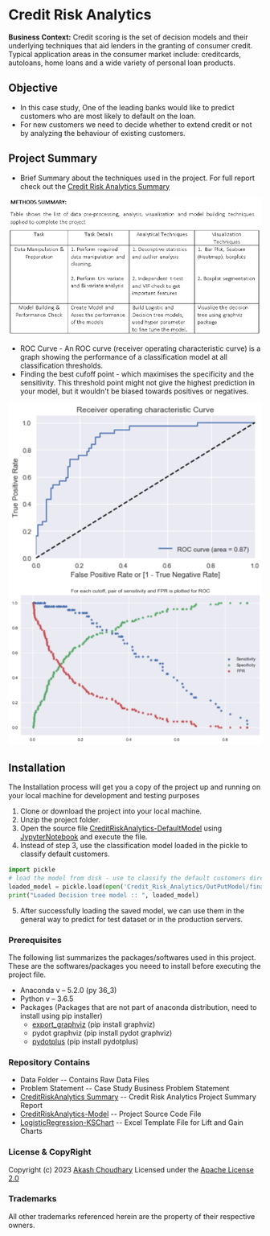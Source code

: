 # Credit Risk Analytics
**Business Context:** Credit  scoring  is  the  set  of  decision  models  and  their  underlying  techniques that  aid  lenders  in  the  granting  of  consumer  credit. Typical application areas in the consumer market include: creditcards, autoloans, home loans and a wide variety of personal loan products.

## Objective
- In this case study, One of the leading banks would like to predict customers who are most likely to default on the loan. 
- For new customers we need to decide whether to extend credit or not by analyzing the behaviour of existing customers.

## Project Summary
- Brief Summary about the techniques used in the project. For full report check out the [Credit Risk Analytics Summary](CreditRiskAnalytics_Summary.pdf)

![Project Summary](Images/Summary.PNG)
- ROC Curve - An ROC curve (receiver operating characteristic curve) is a graph showing the performance of a classification model at all classification thresholds.
- Finding the best cufoff point - which maximises the specificity and the sensitivity. This threshold point might not give the highest   prediction in your model, but it wouldn't be biased towards positives or negatives.
<img src="Images/ROC-log.PNG" alt="ROC Curve" width="600">
<img src="Images/Cutoff.PNG" alt="Cutoff Curve" width="600">

## Installation
The Installation process will get you a copy of the project up and running on your local machine for development and testing purposes
1. Clone or download the project into your local machine.
2. Unzip the project folder.
3. Open the source file [CreditRiskAnalytics-DefaultModel](CreditRiskAnalytics-DefaultModel.ipynb) using [JypyterNotebook](http://jupyter.org/) and execute the file.
4. Instead of step 3, use the classification model loaded in the pickle to classify default customers.

```python
import pickle
# load the model from disk - use to classify the default customers directly
loaded_model = pickle.load(open('Credit_Risk_Analytics/OutPutModel/final_model.pkl', 'rb'))
print("Loaded Decision tree model :: ", loaded_model)
```
5. After successfully loading the saved model, we can use them in the general way to predict for test dataset or in the production servers.

### Prerequisites
The following list summarizes the packages/softwares used in this project. These are the softwares/packages you neeed to install before executing the project file.
* Anaconda v – 5.2.0 (py 36_3) 
* Python v – 3.6.5 
* Packages (Packages that are not part of anaconda distribution, need to install using pip installer) 
  * [export_graphviz](https://pypi.org/project/graphviz/)  (pip install graphviz)
  * pydot graphviz  (pip install pydot graphviz) 
  * [pydotplus](https://pypi.org/project/pydotplus/) (pip install pydotplus)

### Repository Contains
 - Data Folder -- Contains Raw Data Files
 - Problem Statement -- Case Study Business Problem Statement
 - [CreditRiskAnalytics Summary](Credit_Risk_Analytics_by_Akash_Choudhary.pdf) -- Credit Risk Analytics Project Summary Report
 - [CreditRiskAnalytics-Model](CreditRiskAnalytics-Model.ipynb) -- Project Source Code File
 - [LogisticRegression-KSChart](LogisticRegression-KSChart.xlsx) -- Excel Template File for Lift and Gain Charts
 
### License & CopyRight
Copyright (c) 2023 [Akash Choudhary](https://www.linkedin.com/in/wkakash) Licensed under the [Apache License 2.0](LICENSE)

### Trademarks
All other trademarks referenced herein are the property of their respective owners.
